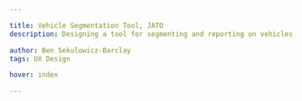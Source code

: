 ```yaml
---

title: Vehicle Segmentation Tool, JATO
description: Designing a tool for segmenting and reporting on vehicles 

author: Ben Sekulowicz-Barclay
tags: UX Design

hover: index

---
```


